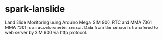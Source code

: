 # spark-lanslide
Land Slide Monitoring using Arduino Mega, SIM 900, RTC and MMA 7361
MMA 7361 is an accelorometer sensor. 
Data from the sensor is transfered to web server by SIM 900 via http protocol.
